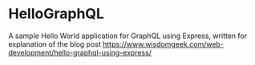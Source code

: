 # HelloGraphQL
A sample Hello World application for GraphQL using Express,
written for explanation of the blog post https://www.wisdomgeek.com/web-development/hello-graphql-using-express/
